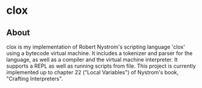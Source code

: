 # clox

## About
clox is my implementation of Robert Nystrom's scripting language 'clox' using a bytecode virtual machine. It includes a tokenizer and parser for the language, as well as a compiler and the virtual machine interpreter. It supports a REPL as well as running scripts from file. This project is currently implemented up to chapter 22 ("Local Variables") of Nystrom's book, "Crafting Interpreters". 
